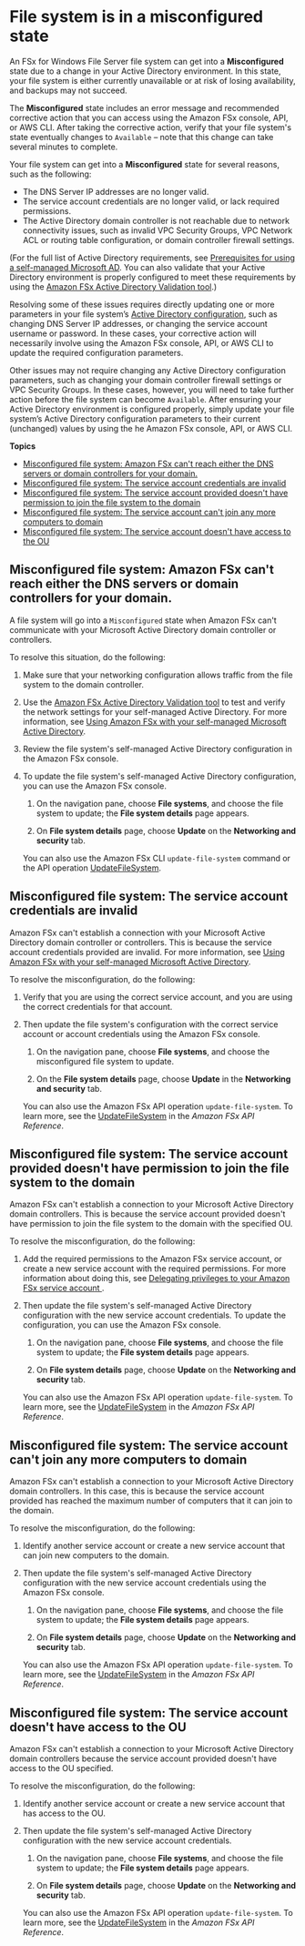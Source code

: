 # File system is in a misconfigured state<a name="misconfigured-ad-config"></a>

An FSx for Windows File Server file system can get into a **Misconfigured** state due to a change in your Active Directory environment\. In this state, your file system is either currently unavailable or at risk of losing availability, and backups may not succeed\.

The **Misconfigured** state includes an error message and recommended corrective action that you can access using the Amazon FSx console, API, or AWS CLI\. After taking the corrective action, verify that your file system's state eventually changes to `Available` – note that this change can take several minutes to complete\.

Your file system can get into a **Misconfigured** state for several reasons, such as the following:
+ The DNS Server IP addresses are no longer valid\.
+ The service account credentials are no longer valid, or lack required permissions\.
+ The Active Directory domain controller is not reachable due to network connectivity issues, such as invalid VPC Security Groups, VPC Network ACL or routing table configuration, or domain controller firewall settings\.

\(For the full list of Active Directory requirements, see [Prerequisites for using a self\-managed Microsoft AD](self-manage-prereqs.md)\. You can also validate that your Active Directory environment is properly configured to meet these requirements by using the [Amazon FSx Active Directory Validation tool](validate-ad-config.md#test-ad-network-config)\.\)

Resolving some of these issues requires directly updating one or more parameters in your file system’s [Active Directory configuration](https://docs.aws.amazon.com/fsx/latest/APIReference/API_SelfManagedActiveDirectoryConfigurationUpdates.html), such as changing DNS Server IP addresses, or changing the service account username or password\. In these cases, your corrective action will necessarily involve using the Amazon FSx console, API, or AWS CLI to update the required configuration parameters\.

Other issues may not require changing any Active Directory configuration parameters, such as changing your domain controller firewall settings or VPC Security Groups\. In these cases, however, you will need to take further action before the file system can become `Available`\. After ensuring your Active Directory environment is configured properly, simply update your file system’s Active Directory configuration parameters to their current \(unchanged\) values by using the he Amazon FSx console, API, or AWS CLI\.

**Topics**
+ [Misconfigured file system: Amazon FSx can't reach either the DNS servers or domain controllers for your domain\.](#w265aac43c13c19)
+ [Misconfigured file system: The service account credentials are invalid](#w265aac43c13c21)
+ [Misconfigured file system: The service account provided doesn't have permission to join the file system to the domain](#w265aac43c13c23)
+ [Misconfigured file system: The service account can't join any more computers to domain](#w265aac43c13c25)
+ [Misconfigured file system: The service account doesn't have access to the OU](#w265aac43c13c27)

## Misconfigured file system: Amazon FSx can't reach either the DNS servers or domain controllers for your domain\.<a name="w265aac43c13c19"></a>

A file system will go into a `Misconfigured` state when Amazon FSx can't communicate with your Microsoft Active Directory domain controller or controllers\.

To resolve this situation, do the following:

1. Make sure that your networking configuration allows traffic from the file system to the domain controller\.

1. Use the [ Amazon FSx Active Directory Validation tool](validate-ad-config.md) to test and verify the network settings for your self\-managed Active Directory\. For more information, see [Using Amazon FSx with your self\-managed Microsoft Active Directory](self-managed-AD.md)\. 

1. Review the file system's self\-managed Active Directory configuration in the Amazon FSx console\.

1. To update the file system's self\-managed Active Directory configuration, you can use the Amazon FSx console\.

   1. On the navigation pane, choose **File systems**, and choose the file system to update; the **File system details** page appears\.

   1. On **File system details** page, choose **Update** on the **Networking and security** tab\.

   You can also use the Amazon FSx CLI `update-file-system` command or the API operation [UpdateFileSystem](https://docs.aws.amazon.com/fsx/latest/APIReference/API_UpdateFileSystem.html)\.

## Misconfigured file system: The service account credentials are invalid<a name="w265aac43c13c21"></a>

Amazon FSx can't establish a connection with your Microsoft Active Directory domain controller or controllers\. This is because the service account credentials provided are invalid\. For more information, see [Using Amazon FSx with your self\-managed Microsoft Active Directory](self-managed-AD.md)\. 

To resolve the misconfiguration, do the following:

1. Verify that you are using the correct service account, and you are using the correct credentials for that account\.

1. Then update the file system's configuration with the correct service account or account credentials using the Amazon FSx console\.

   1. On the navigation pane, choose **File systems**, and choose the misconfigured file system to update\.

   1. On the **File system details** page, choose **Update** in the **Networking and security** tab\.

   You can also use the Amazon FSx API operation `update-file-system`\. To learn more, see the [UpdateFileSystem](https://docs.aws.amazon.com/fsx/latest/APIReference/API_UpdateFileSystem.html) in the *Amazon FSx API Reference*\.

## Misconfigured file system: The service account provided doesn't have permission to join the file system to the domain<a name="w265aac43c13c23"></a>

Amazon FSx can't establish a connection to your Microsoft Active Directory domain controllers\. This is because the service account provided doesn't have permission to join the file system to the domain with the specified OU\. 

To resolve the misconfiguration, do the following:

1. Add the required permissions to the Amazon FSx service account, or create a new service account with the required permissions\. For more information about doing this, see [ Delegating privileges to your Amazon FSx service account ](self-managed-AD-best-practices.md#connect_delegate_privileges)\.

1. Then update the file system's self\-managed Active Directory configuration with the new service account credentials\. To update the configuration, you can use the Amazon FSx console\. 

   1. On the navigation pane, choose **File systems**, and choose the file system to update; the **File system details** page appears\.

   1. On **File system details** page, choose **Update** on the **Networking and security** tab\. 

   You can also use the Amazon FSx API operation `update-file-system`\. To learn more, see the [UpdateFileSystem](https://docs.aws.amazon.com/fsx/latest/APIReference/API_UpdateFileSystem.html) in the *Amazon FSx API Reference*\.

## Misconfigured file system: The service account can't join any more computers to domain<a name="w265aac43c13c25"></a>

Amazon FSx can't establish a connection to your Microsoft Active Directory domain controllers\. In this case, this is because the service account provided has reached the maximum number of computers that it can join to the domain\. 

To resolve the misconfiguration, do the following:

1. Identify another service account or create a new service account that can join new computers to the domain\.

1. Then update the file system's self\-managed Active Directory configuration with the new service account credentials using the Amazon FSx console\.

   1. On the navigation pane, choose **File systems**, and choose the file system to update; the **File system details** page appears\.

   1. On **File system details** page, choose **Update** on the **Networking and security** tab\.

   You can also use the Amazon FSx API operation `update-file-system`\. To learn more, see the [UpdateFileSystem](https://docs.aws.amazon.com/fsx/latest/APIReference/API_UpdateFileSystem.html) in the *Amazon FSx API Reference*\.

## Misconfigured file system: The service account doesn't have access to the OU<a name="w265aac43c13c27"></a>

Amazon FSx can't establish a connection to your Microsoft Active Directory domain controllers because the service account provided doesn't have access to the OU specified\. 

To resolve the misconfiguration, do the following:

1.  Identify another service account or create a new service account that has access to the OU\.

1. Then update the file system's self\-managed Active Directory configuration with the new service account credentials\.

   1. On the navigation pane, choose **File systems**, and choose the file system to update; the **File system details** page appears\.

   1. On **File system details** page, choose **Update** on the **Networking and security** tab\.

   You can also use the Amazon FSx API operation `update-file-system`\. To learn more, see the [UpdateFileSystem](https://docs.aws.amazon.com/fsx/latest/APIReference/API_UpdateFileSystem.html) in the *Amazon FSx API Reference*\.